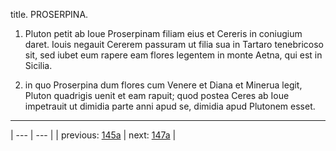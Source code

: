 title. PROSERPINA.



1. Pluton petit ab Ioue Proserpinam filiam eius et Cereris in coniugium daret. Iouis negauit Cererem passuram ut filia sua in Tartaro tenebricoso sit, sed iubet eum rapere eam flores legentem in monte Aetna, qui est in Sicilia.



2. in quo Proserpina dum flores cum Venere et Diana et Minerua legit, Pluton quadrigis uenit et eam rapuit; quod postea Ceres ab Ioue impetrauit ut dimidia parte anni apud se, dimidia apud Plutonem esset.



---

| --- | --- |
| previous: [145a](../145a/) | next: [147a](../147a/) |